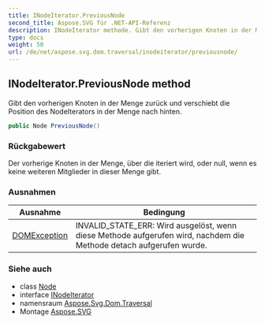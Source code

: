 ```yaml
---
title: INodeIterator.PreviousNode
second_title: Aspose.SVG für .NET-API-Referenz
description: INodeIterator methode. Gibt den vorherigen Knoten in der Menge zurück und verschiebt die Position des NodeIterators in der Menge nach hinten.
type: docs
weight: 50
url: /de/net/aspose.svg.dom.traversal/inodeiterator/previousnode/
---
```

## INodeIterator.PreviousNode method

Gibt den vorherigen Knoten in der Menge zurück und verschiebt die Position des NodeIterators in der Menge nach hinten.

```csharp
public Node PreviousNode()
```

### Rückgabewert

Der vorherige Knoten in der Menge, über die iteriert wird, oder null, wenn es keine weiteren Mitglieder in dieser Menge gibt.

### Ausnahmen

| Ausnahme | Bedingung |
| --- | --- |
| [DOMException](../../../aspose.svg.dom/domexception/) | INVALID_STATE_ERR: Wird ausgelöst, wenn diese Methode aufgerufen wird, nachdem die Methode detach aufgerufen wurde. |

### Siehe auch

* class [Node](../../../aspose.svg.dom/node/)
* interface [INodeIterator](../)
* namensraum [Aspose.Svg.Dom.Traversal](../../inodeiterator/)
* Montage [Aspose.SVG](../../../)


